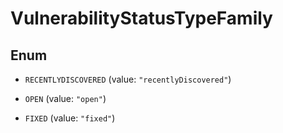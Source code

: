 

# VulnerabilityStatusTypeFamily

## Enum


* `RECENTLYDISCOVERED` (value: `"recentlyDiscovered"`)

* `OPEN` (value: `"open"`)

* `FIXED` (value: `"fixed"`)



